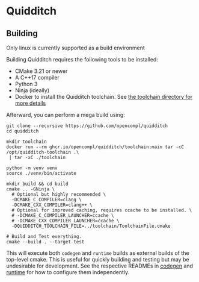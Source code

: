 # Quidditch

## Building

Only linux is currently supported as a build environment

Building Quidditch requires the following tools to be installed:

* CMake 3.21 or newer
* A C++17 compiler
* Python 3
* Ninja (ideally)
* Docker to install the Quidditch toolchain. See [the toolchain directory for more details](runtime/toolchain/README.md)

Afterward, you can perform a mega build using:

```shell
git clone --recursive https://github.com/opencompl/quidditch
cd quidditch

mkdir toolchain
docker run --rm ghcr.io/opencompl/quidditch/toolchain:main tar -cC /opt/quidditch-toolchain .\
 | tar -xC ./toolchain

python -m venv venv
source ./venv/bin/activate

mkdir build && cd build
cmake .. -GNinja \
  # Optional but highly recommended \
  -DCMAKE_C_COMPILER=clang \
  -DCMAKE_CXX_COMPILER=clang++ \
  # Optional for improved caching, requires ccache to be installed. \
  # -DCMAKE_C_COMPILER_LAUNCHER=ccache \
  # -DCMAKE_CXX_COMPILER_LAUNCHER=ccache \
  -DQUIDDITCH_TOOLCHAIN_FILE=../toolchain/ToolchainFile.cmake

# Build and Test everything.
cmake --build . --target test
```

This will execute both `codegen` and `runtime` builds as external builds of the top-level cmake.
This is useful for quickly building and testing but may be undesirable for development.
See the respective READMEs in [codegen](codegen/README.md) and [runtime](runtime/README.md) for how to configure them
independently.

